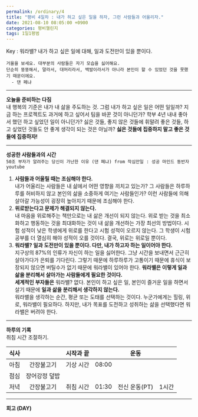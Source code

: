 ```yaml
---
permalink: /ordinary/4
title: "평비 4일차 : 내가 하고 싶은 일을 하자, 그런 사람들과 어울리자."
date: 2021-08-10 08:05:00 +0900
categories: 평비챌린지
tags: 1일1평범
---  
```

Key : 워라밸? 내가 하고 싶은 일에 대해, 일과 도전만이 있을 뿐이다.
```
거울을 보세요. 대부분의 사람들은 자기 모습을 싫어해요.
단순히 뚱뚱해서, 말라서, 대머리라서, 백발이라서가 아니라 본인이 할 수 있었던 것을 못했기 때문이에요.
  - 댄 페냐
```

---
**오늘을 준비하는 다짐**  
내 행복의 기준은 내가 내 삶을 주도하는 것. 그럼 내가 하고 싶은 일은 어떤 일일까? 지금 하는 프로젝트도 과거에 하고 싶어서 팀을 바꾼 것이 아니던가? 학부 4년 내내 좋아서 했던 하고 싶었던 일이 아니던가? 싫은 것들, 좋지 않은 것들에 휘말려 좋은 것들, 하고 싶었던 것들도 안 좋게 생각이 되는 것은 아닐까? **싫은 것들에 집중하지 말고 좋은 것들에 집중하자!**

---
**성공한 사람들과의 시간**  
`50조 부자가 알려주는 당신이 가난한 이유 (댄 페냐) from 작심만일 : 성공 마인드 동반자 youtube`  
1. **사람들과 어울릴 때는 조심해야 한다.**  
  내가 어울리는 사람들은 내 삶에서 어떤 영향을 끼치고 있는가? 그 사람들은 하루하루를 허비하지 않고 본인의 삶을 소중하게 여기는 사람들인가? 이런 사람들에 의해 살아갈 가능성이 굉장히 높아지기 때문에 조심해야 한다.
2. **위로받는다고 문제가 해결되지 않는다.**  
  내 마음을 위로해주는 책만으로는 내 삶은 개선이 되지 않는다. 위로 받는 것을 최소화하고 행동하는 것을 최대화하는 것이 내 삶을 개선하는 가장 최선의 방법이다. 시험 성적이 낮은 학생에게 위로를 한다고 시험 성적이 오르지 않는다. 그 학생이 시험 공부를 더 열심히 해야 성적이 오를 것이다. 결국, 위로는 위로일 뿐이다.
3. **워라밸? 일과 도전만이 있을 뿐이다. 다만, 내가 하고자 하는 일이어야 한다.**  
  지구상의 87%의 인류가 자신이 하는 일을 싫어한다. 그냥 시간을 보내면서 근근히 살아가다가 은퇴를 기다린다. 그렇기 때문에 하루하루가 고통이기 때문에 휴식이 보장되지 않으면 버틸수가 없기 때문에 워라밸이 있어야 한다. **워라밸은 이렇게 일과 삶을 분리해서 살아가는 사람들에게 필요한 것이다.**  
  **세계적인 부자들은** 워라밸? 없다. 본인이 하고 싶은 일, 본인이 즐거운 일을 하면서 살기 때문에 **일과 삶을 분리해서 생각하지 않는다.**  
  워라밸을 생각하는 순간, 평균 또는 도태를 선택하는 것이다. 누군가에게는 힐링, 위로, 워라밸이 필요하다. 하지만, 내가 목표를 도전하고 성취하는 삶을 선택했다면 워라밸은 버려야 한다.

---
**하루의 기록**  
취침 시간 조절하기. 

| 식사 |  | 시작과 끝 |  | 운동 |  |
|:----:|:----:|:----:|:----:|:----:|:----:|
| 아침 | 간장불고기 | 기상 시간 | 08:00 |  |  |
| 점심 | 장어강정 덮밥 |  |  |  |  |
| 저녁 | 간장불고기 | 취침 시간 | 01:30 | 전신 운동(PT) | 1시간 |

---
**회고 (DAY)**  
